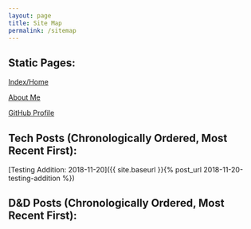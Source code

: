 ```yaml
---
layout: page
title: Site Map
permalink: /sitemap
---
```


## Static Pages:

[Index/Home](https://nnichols.github.io/index)

[About Me](https://nnichols.github.io/about/)

[GitHub Profile](https://github.com/nnichols)



## Tech Posts (Chronologically Ordered, Most Recent First):

[Testing Addition: 2018-11-20]({{ site.baseurl }}{% post_url 2018-11-20-testing-addition %})



## D&D Posts (Chronologically Ordered, Most Recent First):

